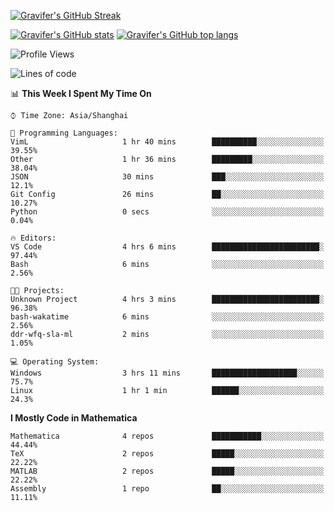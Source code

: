 <!--
**Gravifer/Gravifer** is a ✨ _special_ ✨ repository because its `README.md` (this file) appears on your GitHub profile.

Here are some ideas to get you started:

- 🔭 I’m currently working on ...
- 🌱 I’m currently learning ...
- 👯 I’m looking to collaborate on ...
- 🤔 I’m looking for help with ...
- 💬 Ask me about ...
- 📫 How to reach me: ...
- 😄 Pronouns: ...
- ⚡ Fun fact: ...
-->

<!-- ![Metrics](https://github.com/my-github-user/my-github-user/blob/main/github-metrics.svg) -->
[![Gravifer's GitHub Streak](https://github-readme-streak-stats.herokuapp.com/?user=Gravifer&theme=default)](https://github.com/DenverCoder1/github-readme-streak-stats)
<!-- [![Contribution Stats](https://github-contribution-stats.vercel.app/api/?username=Gravifer)](https://github.com/LordDashMe/github-contribution-stats/) -->
[![Gravifer's GitHub stats](https://github-readme-stats.vercel.app/api?username=Gravifer&theme=default&show_icons=true&count_private=true)](https://github.com/anuraghazra/github-readme-stats)
[![Gravifer's GitHub top langs](https://github-readme-stats.vercel.app/api/top-langs/?username=Gravifer&theme=default&show_icons=true&count_private=true&layout=compact)](https://github.com/anuraghazra/github-readme-stats)
<!-- [![Visitors](https://visitor-badge.glitch.me/badge?page_id=Gravifer.Gravifer)](https://github.com/Gravifer/) -->

<!--START_SECTION:waka-->
![Profile Views](http://img.shields.io/badge/Profile%20Views-0-blue)

![Lines of code](https://img.shields.io/badge/From%20Hello%20World%20I%27ve%20Written-111209%20lines%20of%20code-blue)

📊 **This Week I Spent My Time On** 

```text
⌚︎ Time Zone: Asia/Shanghai

💬 Programming Languages: 
VimL                     1 hr 40 mins        ██████████░░░░░░░░░░░░░░░   39.55% 
Other                    1 hr 36 mins        █████████░░░░░░░░░░░░░░░░   38.04% 
JSON                     30 mins             ███░░░░░░░░░░░░░░░░░░░░░░   12.1% 
Git Config               26 mins             ██░░░░░░░░░░░░░░░░░░░░░░░   10.27% 
Python                   0 secs              ░░░░░░░░░░░░░░░░░░░░░░░░░   0.04%

🔥 Editors: 
VS Code                  4 hrs 6 mins        ████████████████████████░   97.44% 
Bash                     6 mins              ░░░░░░░░░░░░░░░░░░░░░░░░░   2.56%

🐱‍💻 Projects: 
Unknown Project          4 hrs 3 mins        ████████████████████████░   96.38% 
bash-wakatime            6 mins              ░░░░░░░░░░░░░░░░░░░░░░░░░   2.56% 
ddr-wfq-sla-ml           2 mins              ░░░░░░░░░░░░░░░░░░░░░░░░░   1.05%

💻 Operating System: 
Windows                  3 hrs 11 mins       ███████████████████░░░░░░   75.7% 
Linux                    1 hr 1 min          ██████░░░░░░░░░░░░░░░░░░░   24.3%

```

**I Mostly Code in Mathematica** 

```text
Mathematica              4 repos             ███████████░░░░░░░░░░░░░░   44.44% 
TeX                      2 repos             █████░░░░░░░░░░░░░░░░░░░░   22.22% 
MATLAB                   2 repos             █████░░░░░░░░░░░░░░░░░░░░   22.22% 
Assembly                 1 repo              ██░░░░░░░░░░░░░░░░░░░░░░░   11.11%

```



<!--END_SECTION:waka-->
